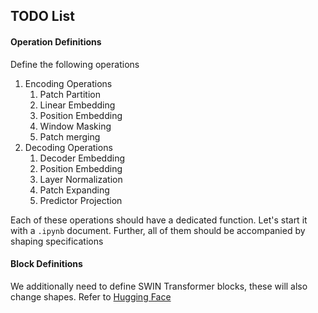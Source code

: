 ## TODO List

#### Operation Definitions

Define the following operations
1. Encoding Operations
   1. Patch Partition
   2. Linear Embedding
   3. Position Embedding
   4. Window Masking
   5. Patch merging
2. Decoding Operations
   1. Decoder Embedding
   2. Position Embedding
   3. Layer Normalization
   4. Patch Expanding
   5. Predictor Projection

Each of these operations should have a dedicated function. Let's start it with a ```.ipynb``` document.
Further, all of them should be accompanied by shaping specifications

#### Block Definitions

We additionally need to define SWIN Transformer blocks, these will also change shapes. Refer to [Hugging Face]()

